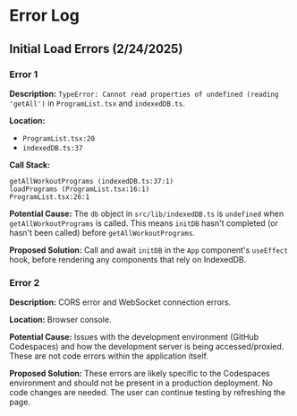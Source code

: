 # Error Log

## Initial Load Errors (2/24/2025)

### Error 1

**Description:** `TypeError: Cannot read properties of undefined (reading 'getAll')` in `ProgramList.tsx` and `indexedDB.ts`.

**Location:**

*   `ProgramList.tsx:20`
*   `indexedDB.ts:37`

**Call Stack:**

```
getAllWorkoutPrograms (indexedDB.ts:37:1)
loadPrograms (ProgramList.tsx:16:1)
ProgramList.tsx:26:1
```

**Potential Cause:** The `db` object in `src/lib/indexedDB.ts` is `undefined` when `getAllWorkoutPrograms` is called. This means `initDB` hasn't completed (or hasn't been called) before `getAllWorkoutPrograms`.

**Proposed Solution:** Call and await `initDB` in the `App` component's `useEffect` hook, before rendering any components that rely on IndexedDB.

### Error 2

**Description:** CORS error and WebSocket connection errors.

**Location:** Browser console.

**Potential Cause:** Issues with the development environment (GitHub Codespaces) and how the development server is being accessed/proxied. These are not code errors within the application itself.

**Proposed Solution:**  These errors are likely specific to the Codespaces environment and should not be present in a production deployment. No code changes are needed. The user can continue testing by refreshing the page.

